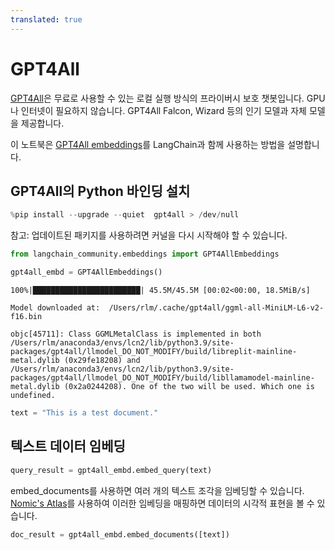 ```yaml
---
translated: true
---
```


# GPT4All

[GPT4All](https://gpt4all.io/index.html)은 무료로 사용할 수 있는 로컬 실행 방식의 프라이버시 보호 챗봇입니다. GPU나 인터넷이 필요하지 않습니다. GPT4All Falcon, Wizard 등의 인기 모델과 자체 모델을 제공합니다.

이 노트북은 [GPT4All embeddings](https://docs.gpt4all.io/gpt4all_python_embedding.html#gpt4all.gpt4all.Embed4All)를 LangChain과 함께 사용하는 방법을 설명합니다.

## GPT4All의 Python 바인딩 설치

```python
%pip install --upgrade --quiet  gpt4all > /dev/null
```

참고: 업데이트된 패키지를 사용하려면 커널을 다시 시작해야 할 수 있습니다.

```python
from langchain_community.embeddings import GPT4AllEmbeddings
```

```python
gpt4all_embd = GPT4AllEmbeddings()
```

```output
100%|████████████████████████| 45.5M/45.5M [00:02<00:00, 18.5MiB/s]

Model downloaded at:  /Users/rlm/.cache/gpt4all/ggml-all-MiniLM-L6-v2-f16.bin

objc[45711]: Class GGMLMetalClass is implemented in both /Users/rlm/anaconda3/envs/lcn2/lib/python3.9/site-packages/gpt4all/llmodel_DO_NOT_MODIFY/build/libreplit-mainline-metal.dylib (0x29fe18208) and /Users/rlm/anaconda3/envs/lcn2/lib/python3.9/site-packages/gpt4all/llmodel_DO_NOT_MODIFY/build/libllamamodel-mainline-metal.dylib (0x2a0244208). One of the two will be used. Which one is undefined.
```

```python
text = "This is a test document."
```

## 텍스트 데이터 임베딩

```python
query_result = gpt4all_embd.embed_query(text)
```

embed_documents를 사용하면 여러 개의 텍스트 조각을 임베딩할 수 있습니다. [Nomic's Atlas](https://docs.nomic.ai/index.html)를 사용하여 이러한 임베딩을 매핑하면 데이터의 시각적 표현을 볼 수 있습니다.

```python
doc_result = gpt4all_embd.embed_documents([text])
```
